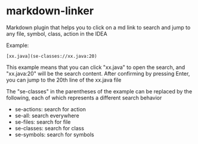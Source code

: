 # markdown-linker

<!-- Plugin description -->
Markdown plugin that helps you to click on a md link to search and jump to any file, symbol, class, action in the IDEA

Example:
```
[xx.java](se-classes://xx.java:20)
```

This example means that you can click "xx.java" to open the search, and "xx.java:20" will be the search content. After confirming by pressing Enter, you can jump to the 20th line of the xx.java file

The "se-classes" in the parentheses of the example can be replaced by the following, each of which represents a different search behavior
- se-actions: search for action
- se-all: search everywhere
- se-files: search for file
- se-classes: search for class
- se-symbols: search for symbols
<!-- Plugin description end -->
